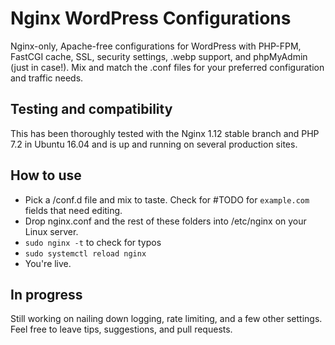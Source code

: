 # Nginx WordPress Configurations

Nginx-only, Apache-free configurations for WordPress with PHP-FPM, FastCGI cache, SSL, security settings, .webp support, and phpMyAdmin (just in case!). Mix and match the .conf files for your preferred configuration and traffic needs.

## Testing and compatibility
This has been thoroughly tested with the Nginx 1.12 stable branch and PHP 7.2 in Ubuntu 16.04 and is up and running on several production sites.

## How to use
* Pick a /conf.d file and mix to taste. Check for #TODO for `example.com` fields that need editing.
* Drop nginx.conf and the rest of these folders into /etc/nginx on your Linux server.
* `sudo nginx -t` to check for typos
* `sudo systemctl reload nginx`
* You're live.

## In progress
Still working on nailing down logging, rate limiting, and a few other settings. Feel free to leave tips, suggestions, and pull requests.
